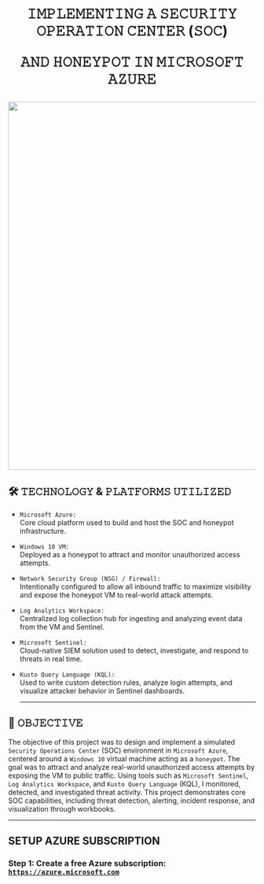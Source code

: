 <h1 = align=center>𝙸𝙼𝙿𝙻𝙴𝙼𝙴𝙽𝚃𝙸𝙽𝙶 𝙰 𝚂𝙴𝙲𝚄𝚁𝙸𝚃𝚈 𝙾𝙿𝙴𝚁𝙰𝚃𝙸𝙾𝙽 𝙲𝙴𝙽𝚃𝙴𝚁 (𝚂𝙾𝙲)
  
  𝙰𝙽𝙳 𝙷𝙾𝙽𝙴𝚈𝙿𝙾𝚃 𝙸𝙽 𝙼𝙸𝙲𝚁𝙾𝚂𝙾𝙵𝚃 𝙰𝚉𝚄𝚁𝙴</h1>

<p = align=center>
<img width="1548" height="748" alt="SOC Final drawio (1)" src="https://github.com/user-attachments/assets/aadd2f1a-4ab0-4cac-8c85-c942e5c91702" />
</p>

## 🛠️ 𝚃𝙴𝙲𝙷𝙽𝙾𝙻𝙾𝙶𝚈 & 𝙿𝙻𝙰𝚃𝙵𝙾𝚁𝙼𝚂 𝚄𝚃𝙸𝙻𝙸𝚉𝙴𝙳

- `Microsoft Azure:`</br>
  Core cloud platform used to build and host the SOC and honeypot infrastructure.

- `Windows 10 VM:`</br>
  Deployed as a honeypot to attract and monitor unauthorized access attempts.

- `Network Security Group (NSG) / Firewall:`</br>
  Intentionally configured to allow all inbound traffic to maximize visibility and expose the honeypot VM to real-world attack attempts.

- `Log Analytics Workspace:`</br>
  Centralized log collection hub for ingesting and analyzing event data from the VM and Sentinel.

- `Microsoft Sentinel:`</br>
  Cloud-native SIEM solution used to detect, investigate, and respond to threats in real time.

- `Kusto Query Language (KQL):`</br>
  Used to write custom detection rules, analyze login attempts, and visualize attacker behavior in Sentinel dashboards.

  ---

## 🎯 𝙾𝙱𝙹𝙴𝙲𝚃𝙸𝚅𝙴

The objective of this project was to design and implement a simulated `Security Operations Center` (SOC) environment in `Microsoft Azure`, centered around a `Windows 10` virtual machine acting as a `honeypot`. The goal was to attract and analyze real-world unauthorized access attempts by exposing the VM to public traffic. Using tools such as `Microsoft Sentinel`, `Log Analytics Workspace`, and `Kusto Query Language` (KQL), I monitored, detected, and investigated threat activity. This project demonstrates core SOC capabilities, including threat detection, alerting, incident response, and visualization through workbooks.

---

## SETUP AZURE SUBSCRIPTION

### Step 1: Create a free Azure subscription: [`https://azure.microsoft.com`](https://azure.microsoft.com/en-us/pricing/purchase-options/azure-account)

